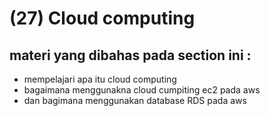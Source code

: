 # (27) Cloud computing

## materi yang dibahas pada section ini :
  - mempelajari apa itu cloud computing
  - bagaimana menggunakna cloud cumpiting ec2 pada aws
  - dan bagimana menggunakan database RDS pada aws